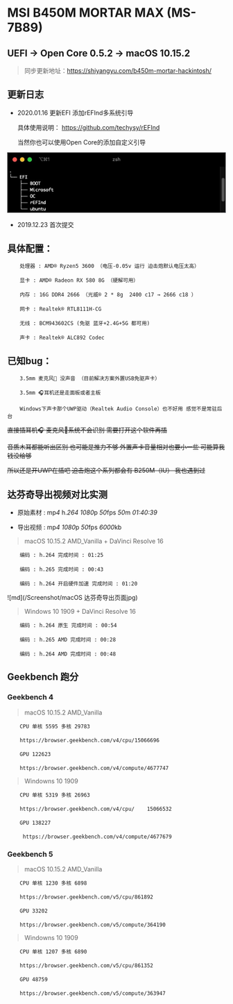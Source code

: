 # MSI B450M MORTAR MAX (MS-7B89)

## UEFI → Open Core 0.5.2 → macOS 10.15.2

> 同步更新地址：https://shiyangyu.com/b450m-mortar-hackintosh/

## 更新日志

 + 2020.01.16 更新EFI 添加rEFInd多系统引导
 
      具体使用说明： https://github.com/techysy/rEFInd
        
      当然你也可以使用Open Core的添加自定义引导

  ![EFI](/Screenshot/EFI.jpg) 

 + 2019.12.23 首次提交
        
## 具体配置：

        处理器 : AMD® Ryzen5 3600 （电压-0.05v 运行 迫击炮默认电压太高）
 
        显卡 : AMD® Radeon RX 580 8G （硬解可用）
    
        内存 : 16G DDR4 2666 （光威® 2 * 8g  2400 c17 → 2666 c18 ）
        
        网卡 : Realtek® RTL8111H-CG
        
        无线 : BCM943602CS (免驱 蓝牙+2.4G+5G 都可用)

        声卡 : Realtek® ALC892 Codec
    
## 已知bug：

        3.5mm 麦克风🎤 没声音 （目前解决方案外置USB免驱声卡）

        3.5mm 🎧耳机还是走面板或者主板

        Windows下声卡那个UWP驱动（Realtek Audio Console）也不好用 感觉不是常驻后台 
        
  ~~直接插耳机🎧 麦克风🎤系统不会识别 需要打开这个软件再插~~

  ~~音质木耳都能听出区别 也可能是推力不够 外置声卡音量相对也要小一些 可能算我钱没给够~~
  
  ~~所以还是开UWP在插吧 迫击炮这个系列都会有 B250M（IU） 我也遇到过~~
  
## 达芬奇导出视频对比实测

   + 原始素材 : mp*4* h.*264* *1080*p *50*fps *50*m *01:40:39*
    
   + 导出视频 : mp*4* *1080*p *50*fps *6000*kb 

> macOS 10.15.2 AMD_Vanilla + DaVinci Resolve 16
   
        编码 : h.264 完成时间 : 01:25

        编码 : h.265 完成时间 : 00:43

        编码 : h.264 开启硬件加速 完成时间 : 01:20
        
![md](/Screenshot/macOS 达芬奇导出页面jpg)
    
> Windows 10 1909 + DaVinci Resolve 16
      
        编码 : h.264 原生 完成时间 : 00:54

        编码 : h.265 AMD 完成时间 : 00:28

        编码 : h.264 AMD 完成时间 : 00:48

## Geekbench 跑分

### Geekbench 4 

> macOS 10.15.2 AMD_Vanilla
            
        CPU 单核 5595 多核 29783  

        https://browser.geekbench.com/v4/cpu/15066696

        GPU 122623   
        
        https://browser.geekbench.com/v4/compute/4677747

> Windowns 10 1909

        CPU 单核 5319 多核 26963  
        
        https://browser.geekbench.com/v4/cpu/    15066532

        GPU 138227
        
         https://browser.geekbench.com/v4/compute/4677679

### Geekbench 5
    
> macOS 10.15.2 AMD_Vanilla

        CPU 单核 1230 多核 6898 
          
        https://browser.geekbench.com/v5/cpu/861892

        GPU 33202 
            
        https://browser.geekbench.com/v5/compute/364190

> Windowns 10 1909

        CPU 单核 1207 多核 6890 
            
        https://browser.geekbench.com/v5/cpu/861352
    
        GPU 48759 
            
        https://browser.geekbench.com/v5/compute/363947
